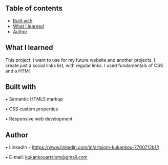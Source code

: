 
## Table of contents
- [Built with](#built-with)
- [What I learned](#what-i-learned)
- [Author](#author)


## What I learned

This project, i want to use for my future website and another projects. I create just a social links list, with regular links. I used fundamentals of CSS and a HTMl

## Built with

• Semantic HTML5 markup

• CSS custom properties

• Responsive web development

## Author

• LinkedIn - (https://www.linkedin.com/in/artsiom-kukankou-7700712b1/)

• E-mail: kukankouartsiom@gmail.com

